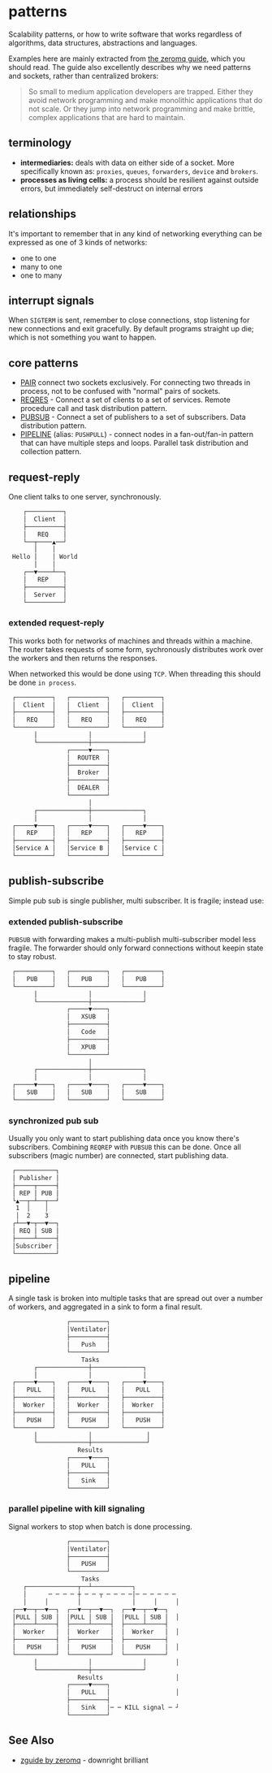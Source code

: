 # patterns
Scalability patterns, or how to write software that works regardless of
algorithms, data structures, abstractions and languages.

Examples here are mainly extracted from [the zeromq
guide](http://zguide.zeromq.org/page:all), which you should read. The guide
also excellently describes why we need patterns and sockets, rather than
centralized brokers:

> So small to medium application developers are trapped. Either they avoid
> network programming and make monolithic applications that do not scale. Or
> they jump into network programming and make brittle, complex applications
> that are hard to maintain.

## terminology
- __intermediaries:__ deals with data on either side of a socket. More
  specifically known as: `proxies`, `queues`, `forwarders`, `device` and
  `brokers`.
- __processes as living cells:__ a process should be resilient against outside
errors, but immediately self-destruct on internal errors

## relationships
It's important to remember that in any kind of networking everything can be
expressed as one of 3 kinds of networks:
- one to one
- many to one
- one to many

## interrupt signals
When `SIGTERM` is sent, remember to close connections, stop listening for new
connections and exit gracefully. By default programs straight up die; which is
not something you want to happen.

## core patterns
- [PAIR](#pair) connect two sockets exclusively. For connecting two threads in
  process, not to be confused with "normal" pairs of sockets.
- [REQRES](#request-reply) - Connect a set of clients to a set of services.
  Remote procedure call and task distribution pattern.
- [PUBSUB](#publish-subscribe) - Connect a set of publishers to a set of
  subscribers. Data distribution pattern.
- [PIPELINE](#pipeline) (alias: `PUSHPULL`) - connect nodes in a fan-out/fan-in
  pattern that can have multiple steps and loops. Parallel task distribution
  and collection pattern.

## request-reply
One client talks to one server, synchronously.
```txt
    ┌──────────┐
    │  Client  │
    ├──────────┤
    │   REQ    │
    └──┬────▲──┘
       │    │
 Hello │    │ World
       │    │
    ┌──▼────┴──┐
    │   REP    │
    ├──────────┤
    │  Server  │
    └──────────┘
```

### extended request-reply
This works both for networks of machines and threads within a machine. The
router takes requests of some form, sychronously distributes work over the
workers and then returns the responses.

When networked this would be done using `TCP`. When threading this should be
done `in process`.
```txt
 ┌──────────┐   ┌──────────┐   ┌──────────┐
 │  Client  │   │  Client  │   │  Client  │
 ├──────────┤   ├──────────┤   ├──────────┤
 │   REQ    │   │   REQ    │   │   REQ    │
 └──────────┘   └──────────┘   └──────────┘
       │              │              │
       └──────────────┼──────────────┘
                ┌─────▼────┐
                │  ROUTER  │
                ├──────────┤
                │  Broker  │
                ├──────────┤
                │  DEALER  │
                └──────────┘
                      │
       ┌──────────────┼──────────────┐
       │              │              │
 ┌─────▼────┐   ┌─────▼────┐   ┌─────▼────┐
 │   REP    │   │   REP    │   │   REP    │
 ├──────────┤   ├──────────┤   ├──────────┤
 │Service A │   │Service B │   │Service C │
 └──────────┘   └──────────┘   └──────────┘
```

## publish-subscribe
Simple pub sub is single publisher, multi subscriber. It is fragile; instead
use:
### extended publish-subscribe
`PUBSUB` with forwarding makes a multi-publish multi-subscriber model less
fragile. The forwarder should only forward connections without keepin state to
stay robust.
```txt
 ┌──────────┐   ┌──────────┐   ┌──────────┐
 │   PUB    │   │   PUB    │   │   PUB    │
 └──────────┘   └──────────┘   └──────────┘
       │              │              │
       └──────────────┼──────────────┘
                ┌─────▼────┐
                │   XSUB   │
                ├──────────┤
                │   Code   │
                ├──────────┤
                │   XPUB   │
                └──────────┘
                      │
       ┌──────────────┼──────────────┐
       │              │              │
 ┌─────▼────┐   ┌─────▼────┐   ┌─────▼────┐
 │   SUB    │   │   SUB    │   │   SUB    │
 └──────────┘   └──────────┘   └──────────┘
```

### synchronized pub sub
Usually you only want to start publishing data once you know there's
subscribers. Combining `REQREP` with `PUBSUB` this can be done. Once all
subscribers (magic number) are connected, start publishing data.
```txt
 ┌───────────┐
 │ Publisher │
 ├─────┬─────┤
 │ REP │ PUB │
 └▲──┬─┴──┬──┘
  1  │    │
  │  2    3
 ┌┴──▼─┬──▼──┐
 │ REQ │ SUB │
 ├─────┴─────┤
 │Subscriber │
 └───────────┘
```

## pipeline
A single task is broken into multiple tasks that are spread out over a number
of workers, and aggregated in a sink to form a final result.
```txt
                ┌──────────┐
                │Ventilator│
                ├──────────┤
                │   Push   │
                └──────────┘
                    Tasks
       ┌──────────────┼──────────────┐
       │              │              │
 ┌─────▼────┐   ┌─────▼────┐   ┌─────▼────┐
 │   PULL   │   │   PULL   │   │   PULL   │
 ├──────────┤   ├──────────┤   ├──────────┤
 │  Worker  │   │  Worker  │   │  Worker  │
 ├──────────┤   ├──────────┤   ├──────────┤
 │   PUSH   │   │   PUSH   │   │   PUSH   │
 └──────────┘   └──────────┘   └──────────┘
       │              │               │
       └──────────────┼───────────────┘
                   Results
                ┌─────▼────┐
                │   PULL   │
                ├──────────┤
                │   Sink   │
                └──────────┘
```
### parallel pipeline with kill signaling
Signal workers to stop when batch is done processing.
```txt
                ┌──────────┐
                │Ventilator│
                ├──────────┤
                │   PUSH   │
                └──────────┘
                    Tasks
    ┌──────────────┬──┴───────────┐
    │      ─ ─ ─ ─ ┼ ─ ─ ┬ ─ ─ ─ ─│─ ─ ─ ─ ─ ─
    │     │        │              │     │     │
 ┌──▼──┬──▼──┐  ┌──▼──┬──▼──┐  ┌──▼──┬──▼──┐
 │PULL │ SUB │  │PULL │ SUB │  │PULL │ SUB │  │
 ├─────┴─────┤  ├─────┴─────┤  ├─────┴─────┤
 │  Worker   │  │  Worker   │  │  Worker   │  │
 ├───────────┤  ├───────────┤  ├───────────┤
 │   PUSH    │  │   PUSH    │  │   PUSH    │  │
 └───────────┘  └───────────┘  └───────────┘
       │              │              │        │
       └──────────────┼──────────────┘
                   Results                    │
                ┌─────▼────┐
                │   PULL   │                  │
                ├──────────┤
                │   Sink   │─ ─ KILL signal ─ ┘
                └──────────┘
```

## See Also
- [zguide by zeromq](http://zguide.zeromq.org/page:all) - downright brilliant
